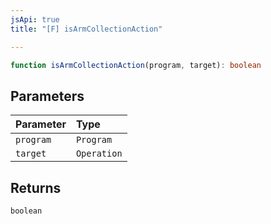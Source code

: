 ```yaml
---
jsApi: true
title: "[F] isArmCollectionAction"

---
```

```ts
function isArmCollectionAction(program, target): boolean
```

## Parameters

| Parameter | Type |
| :------ | :------ |
| `program` | `Program` |
| `target` | `Operation` |

## Returns

`boolean`
